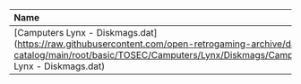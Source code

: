 |Name|Size|
|:---|---:|
|[Camputers Lynx - Diskmags.dat](https://raw.githubusercontent.com/open-retrogaming-archive/dat-catalog/main/root/basic/TOSEC/Camputers/Lynx/Diskmags/Camputers Lynx - Diskmags.dat)|921|
